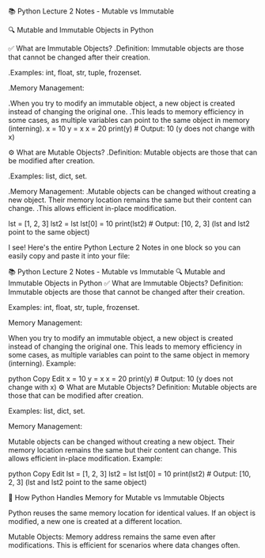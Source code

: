 📚 Python Lecture 2 Notes - Mutable vs Immutable


🔍 Mutable and Immutable Objects in Python

✅ What are Immutable Objects?
.Definition: Immutable objects are those that cannot be changed after their creation.

.Examples: int, float, str, tuple, frozenset.

.Memory Management:

   .When you try to modify an immutable object, a new object is created instead of changing the original one.
   .This leads to memory efficiency in some cases, as multiple variables can point to the same object in memory (interning).
   x = 10
   y = x
   x = 20
  print(y)  # Output: 10 (y does not change with x)

⚙️ What are Mutable Objects?
  .Definition: Mutable objects are those that can be modified after creation.

   .Examples: list, dict, set.

  .Memory Management:
   .Mutable objects can be changed without creating a new object. Their memory location remains the same but their content can change.
   .This allows efficient in-place modification.

lst = [1, 2, 3]
lst2 = lst
lst[0] = 10
print(lst2)  # Output: [10, 2, 3] (lst and lst2 point to the same object)




I see! Here's the entire Python Lecture 2 Notes in one block so you can easily copy and paste it into your file:

📚 Python Lecture 2 Notes - Mutable vs Immutable
🔍 Mutable and Immutable Objects in Python
✅ What are Immutable Objects?
Definition: Immutable objects are those that cannot be changed after their creation.

Examples: int, float, str, tuple, frozenset.

Memory Management:

When you try to modify an immutable object, a new object is created instead of changing the original one.
This leads to memory efficiency in some cases, as multiple variables can point to the same object in memory (interning).
Example:

python
Copy
Edit
x = 10
y = x
x = 20
print(y)  # Output: 10 (y does not change with x)
⚙️ What are Mutable Objects?
Definition: Mutable objects are those that can be modified after creation.

Examples: list, dict, set.

Memory Management:

Mutable objects can be changed without creating a new object. Their memory location remains the same but their content can change.
This allows efficient in-place modification.
Example:

python
Copy
Edit
lst = [1, 2, 3]
lst2 = lst
lst[0] = 10
print(lst2)  # Output: [10, 2, 3] (lst and lst2 point to the same object)



   🔄 How Python Handles Memory for Mutable vs Immutable Objects
  

Python reuses the same memory location for identical values. If an object is modified, a new one is created at a different location.

Mutable Objects:
Memory address remains the same even after modifications. This is efficient for scenarios where data changes often.

